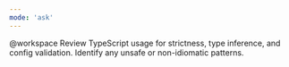 ```yaml
---
mode: 'ask'
---
```

@workspace Review TypeScript usage for strictness, type inference, and config validation. Identify any unsafe or non-idiomatic patterns.